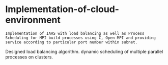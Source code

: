 # Implementation-of-cloud-environment
  
    Implementation of IAAS with load balancing as well as Process Scheduling for MPI build processes using C, Open MPI and providing service according to particular port number within subnet.
Designed load balancing algorithm. dynamic scheduling of multiple parallel processes on clusters.

